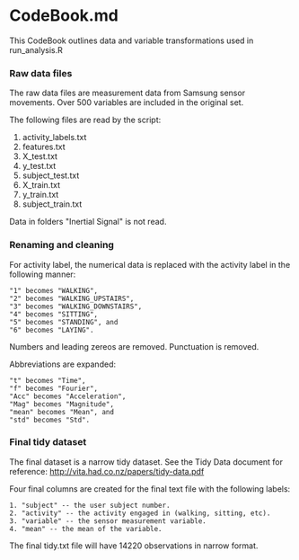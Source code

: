 CodeBook.md
=================

This CodeBook outlines data and variable transformations used in run_analysis.R

### Raw data files
The raw data files are measurement data from Samsung sensor movements. Over 500 variables are included in the original set.

The following files are read by the script:
   1. activity_labels.txt
   2. features.txt
   3. X_test.txt
   4. y_test.txt
   5. subject_test.txt
   6. X_train.txt
   7. y_train.txt
   8. subject_train.txt

Data in folders "Inertial Signal" is not read.

### Renaming and cleaning
For activity label, the numerical data is replaced with the activity label in the following manner:

    "1" becomes "WALKING",
    "2" becomes "WALKING_UPSTAIRS",
    "3" becomes "WALKING_DOWNSTAIRS",
    "4" becomes "SITTING",
    "5" becomes "STANDING", and
    "6" becomes "LAYING".

Numbers and leading zereos are removed. Punctuation is removed.

Abbreviations are expanded:

    "t" becomes "Time",
    "f" becomes "Fourier",
    "Acc" becomes "Acceleration",
    "Mag" becomes "Magnitude",
    "mean" becomes "Mean", and
    "std" becomes "Std".
 
### Final tidy dataset
The final dataset is a narrow tidy dataset. See the Tidy Data document for reference:
http://vita.had.co.nz/papers/tidy-data.pdf

Four final columns are created for the final text file with the following labels:

    1. "subject" -- the user subject number.
    2. "activity" -- the activity engaged in (walking, sitting, etc).
    3. "variable" -- the sensor measurement variable.
    4. "mean" -- the mean of the variable.

The final tidy.txt file will have 14220 observations in narrow format.
